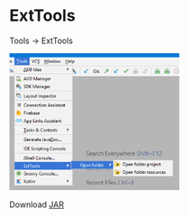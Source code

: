 # ExtTools

Tools -> ExtTools

<img src="screen.png" width="60%"/>

Download <a href="ExtTools-1.0.jar">JAR</a>
